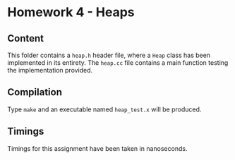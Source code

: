 # Homework 4 - Heaps
## Content
This folder contains a `heap.h` header file, where a `Heap` class has been implemented in its entirety. The `heap.cc` file contains a main function testing the implementation provided.

## Compilation
Type `make` and an executable named `heap_test.x` will be produced.

## Timings
Timings for this assignment have been taken in nanoseconds.
